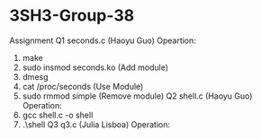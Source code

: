 # 3SH3-Group-38
Assignment
Q1 seconds.c (Haoyu Guo)
Opeartion: 
1. make
2. sudo insmod seconds.ko (Add module)
3. dmesg
4. cat /proc/seconds (Use Module)
5. sudo rmmod simple (Remove module)
Q2 shell.c (Haoyu Guo)
Operation:
1. gcc shell.c -o shell
2. .\shell
Q3 q3.c (Julia Lisboa)
Operation:
